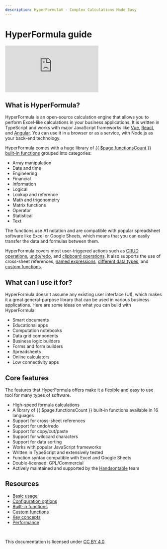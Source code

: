 ```yaml
---
description: HyperFormula® - Complex Calculations Made Easy
---
```


# HyperFormula guide

<div class="iframe-container">
  <iframe 
    src="https://www.youtube.com/embed/JJXUmACTDdk?controls=0" 
    frameborder="0" 
    allow="accelerometer; 
    encrypted-media; 
    gyroscope; 
    picture-in-picture" 
    allowfullscreen>
  </iframe>
</div>

## What is HyperFormula?

HyperFormula is an open-source calculation engine that allows you
to perform Excel-like calculations in your business applications.
It is written in TypeScript and works with major
JavaScript frameworks like [Vue](/guide/integration-with-vue.md),
[React](/guide/integration-with-react.md), and [Angular](/guide/integration-with-angular.md). You can use it in a
browser or as a service, with Node.js as your back-end technology.

HyperFormula comes with a huge library of [{{ $page.functionsCount }} built-in functions](/guide/built-in-functions.md)
grouped into categories:
- Array manipulation
- Date and time
- Engineering
- Financial
- Information
- Logical
- Lookup and reference
- Math and trigonometry
- Matrix functions
- Operator
- Statistical
- Text

The functions use A1 notation and are compatible with popular spreadsheet software like
Excel or Google Sheets, which means that you can easily transfer
the data and formulas between them.

HyperFormula covers most user-triggered actions such as
[CRUD operations](/guide/basic-operations.md), [undo/redo](/guide/undo-redo.md),
and [clipboard operations](/guide/clipboard-operations.md). It also supports
the use of cross-sheet references, [named expressions](/guide/named-ranges.md),
[different data types](/guide/types-of-values.md),
and [custom functions](/guide/custom-functions.md).

## What can I use it for?

HyperFormula doesn't assume any existing user interface \(UI\),
which makes it a great general-purpose library that can be used in
various business applications. Here are some ideas on what you can
build with HyperFormula:

* Smart documents
* Educational apps
* Computation notebooks
* Data grid components
* Business logic builders
* Forms and form builders
* Spreadsheets
* Online calculators
* Low connectivity apps

## Core features

The features that HyperFormula offers make it a flexible and easy
to use tool for many types of software.

* High-speed formula calculations
* A library of {{ $page.functionsCount }} built-in functions available in 16 languages
* Support for cross-sheet references
* Support for undo/redo
* Support for copy/cut/paste
* Support for wildcard characters
* Support for data sorting
* Works with popular JavaScript frameworks
* Written in TypeScript and extensively tested
* Function syntax compatible with Excel and Google Sheets
* Double-licensed: GPL/Commercial
* Actively maintained and supported by the
[Handsontable](https://handsontable.com/) team

## Resources

* [Basic usage](/guide/basic-usage.md)
* [Configuration options](/guide/configuration-options.md)
* [Built-in functions](/guide/built-in-functions.md)
* [Custom functions](/guide/custom-functions.md)
* [Key concepts](/guide/key-concepts.md)
* [Performance](/guide/performance.md)

<br>

This documentation is licensed under 
[CC BY 4.0](https://creativecommons.org/licenses/by/4.0/).
